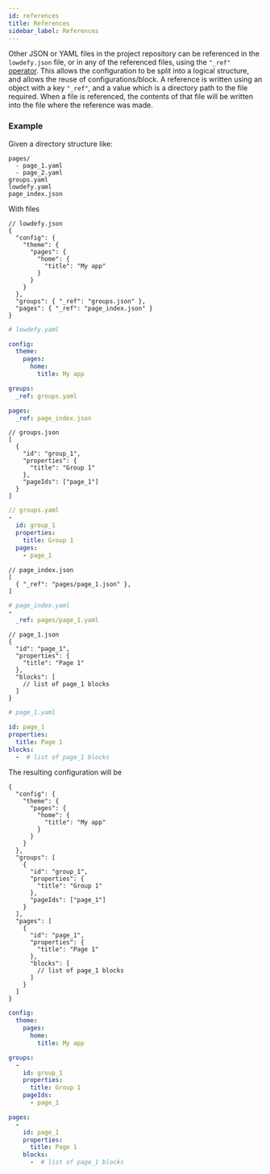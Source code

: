 ```yaml
---
id: references
title: References
sidebar_label: References
---
```


Other JSON or YAML files in the project repository can be referenced in the `lowdefy.json` file, or in any of the referenced files, using the `"_ref"` [operator](operators.md). This allows the configuration to be split into a logical structure, and allows the reuse of configurations/block. A reference is written using an object with a key `"_ref"`, and a value which is a directory path to the file required. When a file is referenced, the contents of that file will be written into the file where the reference was made.

### Example

Given a directory structure like:

```text
pages/
  - page_1.yaml
  - page_2.yaml
groups.yaml
lowdefy.yaml
page_index.json
```

With files
<!--DOCUSAURUS_CODE_TABS-->
<!--JSON-->
```json5
// lowdefy.json
{
  "config": {
    "theme": {
      "pages": {
        "home": {
          "title": "My app"
        }
      }
    }
  },
  "groups": { "_ref": "groups.json" },
  "pages": { "_ref": "page_index.json" }
}
```
<!--YAML-->
```yaml
# lowdefy.yaml

config:
  theme:
    pages:
      home:
        title: My app

groups:
  _ref: groups.yaml

pages:
  _ref: page_index.json
```
<!--END_DOCUSAURUS_CODE_TABS-->

<!--DOCUSAURUS_CODE_TABS-->
<!--JSON-->
```json5
// groups.json
[
  {
    "id": "group_1",
    "properties": {
      "title": "Group 1"
    },
    "pageIds": ["page_1"]
  }
]
```
<!--YAML-->
```yaml
// groups.yaml
- 
  id: group_1
  properties:
    title: Group 1
  pages:
    - page_1
```
<!--END_DOCUSAURUS_CODE_TABS-->

<!--DOCUSAURUS_CODE_TABS-->
<!--JSON-->
```json5
// page_index.json
[
  { "_ref": "pages/page_1.json" },
]
```
<!--YAML-->
```yaml
# page_index.yaml
-
  _ref: pages/page_1.yaml
```
<!--END_DOCUSAURUS_CODE_TABS-->

<!--DOCUSAURUS_CODE_TABS-->
<!--JSON-->
```json5
// page_1.json
{
  "id": "page_1",
  "properties": {
    "title": "Page 1"
  },
  "blocks": [
    // list of page_1 blocks
  ]
}
```
<!--YAML-->
```yaml
# page_1.yaml

id: page_1
properties:
  title: Page 1
blocks:
  -  # list of page_1 blocks
```
<!--END_DOCUSAURUS_CODE_TABS-->



The resulting configuration will be

<!--DOCUSAURUS_CODE_TABS-->
<!--JSON-->
```json5
{
  "config": {
    "theme": {
      "pages": {
        "home": {
          "title": "My app"
        }
      }
    }
  },
  "groups": [
    {
      "id": "group_1",
      "properties": {
        "title": "Group 1"
      },
      "pageIds": ["page_1"]
    }
  ],
  "pages": [
    {
      "id": "page_1",
      "properties": {
        "title": "Page 1"
      },
      "blocks": [
        // list of page_1 blocks
      ]
    }
  ]      
}
```
<!--YAML-->
```yaml
config:
  theme:
    pages:
      home:
        title: My app

groups:
  - 
    id: group_1
    properties:
      title: Group 1
    pageIds:
      - page_1

pages:
  - 
    id: page_1
    properties:
      title: Page 1
    blocks:
      -  # list of page_1 blocks
```
<!--END_DOCUSAURUS_CODE_TABS-->
